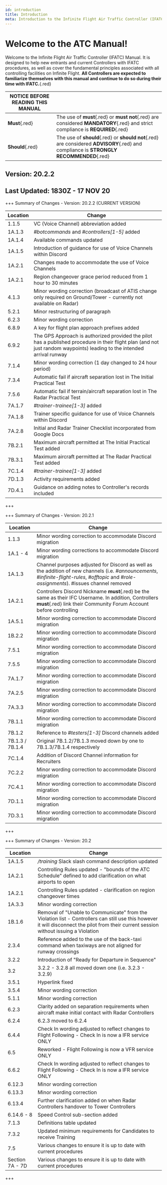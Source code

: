 ```yaml
---
id: introduction
title: Introduction
meta: Introduction to the Infinite Flight Air Traffic Controller (IFATC) Manual.
---
```


# Welcome to the ATC Manual!



Welcome to the Infinite Flight Air Traffic Controller (IFATC) Manual. It is designed to help new entrants and current Controllers with IFATC procedures, as well as cover the fundamental principles associated with all controlling facilities on Infinite Flight. **All Controllers are expected to familiarize themselves with this manual and continue to do so during their time with IFATC.**{.red}



| **NOTICE BEFORE READING THIS MANUAL** |                                          |
| ------------------------------------- | ---------------------------------------- |
| **Must**{.red}                        | The use of **must**{.red} or **must not**{.red} are considered **MANDATORY**{.red} and strict compliance is **REQUIRED**{.red} |
| **Should**{.red}                      | The use of **should**{.red} or **should not**{.red} are considered **ADVISORY**{.red} and compliance is **STRONGLY RECOMMENDED**{.red} |



## Version: 20.2.2

## Last Updated: 1830Z - 17 NOV 20



+++ Summary of Changes - Version: 20.2.2 (CURRENT VERSION)

| Location | Change                                                       |
| -------- | ------------------------------------------------------------ |
| 1.1.5    | VC (Voice Channel) abbreviation added                        |
| 1A.1.3   | *#botcommands* and *#controllers[1-5]* added                 |
| 1A.1.4   | Available commands updated                                   |
| 1A.1.5   | Introduction of guidance for use of Voice Channels within Discord |
| 1A.2.1   | Changes made to accommodate the use of Voice Channels        |
| 1A.2.1   | Region changeover grace period reduced from 1 hour to 30 minutes |
| 4.1.3    | Minor wording correction (broadcast of ATIS change only required on Ground/Tower - currently not available on Radar) |
| 5.2.1    | Minor restructuring of paragraph                             |
| 6.2.3    | Minor wording correction                                     |
| 6.8.9    | A key for flight plan approach prefixes added                |
| 6.9.2    | The GPS Approach is authorized provided the pilot has a published procedure in their flight plan (and not just random waypoints) leading to the intended arrival runway |
| 7.1.4    | Minor wording correction (1 day changed to 24 hour period)   |
| 7.3.4    | Automatic fail if aircraft separation lost in The Initial Practical Test |
| 7.5.6    | Automatic fail if terrain/aircraft separation lost in The Radar Practical Test |
| 7A.1.7   | *#trainer-trainee[1-3]* added                                |
| 7A.1.8   | Trainer specific guidance for use of Voice Channels within Discord |
| 7A.2.8   | Initial and Radar Trainer Checklist incorporated from Google Docs |
| 7B.2.1   | Maximum aircraft permitted at The Initial Practical Test added |
| 7B.3.1   | Maximum aircraft permitted at The Radar Practical Test added |
| 7C.1.4   | *#trainer-trainee[1-3]* added                                |
| 7D.1.3   | Activity requirements added                                  |
| 7D.4.1   | Guidance on adding notes to Controller's records included    |

+++



+++ Summary of Changes - Version: 20.2.1

| Location        | Change                                                       |
| --------------- | ------------------------------------------------------------ |
| 1.1.3           | Minor wording correction to accommodate Discord migration    |
| 1A.1 - 4        | Minor wording corrections to accommodate Discord migration   |
| 1A.1.3          | Channel purposes adjusted for Discord as well as the addition of new channels (i.e. *#announcements*, *#infinite-flight-rules*, *#offtopic* and *#role-assignments*). #issues channel removed |
| 1A.2.1          | Controllers Discord Nickname **must**{.red} be the same as their IFC Username. In addition, Controllers **must**{.red} link their Community Forum Account before controlling |
| 1A.5.1          | Minor wording correction to accommodate Discord migration    |
| 1B.2.2          | Minor wording correction to accommodate Discord migration    |
| 7.5.1           | Minor wording correction to accommodate Discord migration    |
| 7.5.5           | Minor wording correction to accommodate Discord migration    |
| 7A.1.7          | Minor wording correction to accommodate Discord migration    |
| 7A.2.5          | Minor wording correction to accommodate Discord migration    |
| 7A.3.3          | Minor wording correction to accommodate Discord migration    |
| 7B.1.1          | Minor wording correction to accommodate Discord migration    |
| 7B.1.2          | Reference to *#testers[1-3]* Discord channels added          |
| 7B.1.3 / 7B.1.4 | Original 7B.1.2/7B.1.3 moved down by one to 7B.1.3/7B.1.4 respectively |
| 7C.1.4          | Addition of Discord Channel information for Recruiters       |
| 7C.2.2          | Minor wording correction to accommodate Discord migration    |
| 7C.4.1          | Minor wording correction to accommodate Discord migration    |
| 7D.1.1          | Minor wording correction to accommodate Discord migration    |
| 7D.3.1          | Minor wording correction to accommodate Discord migration    |

+++



+++ Summary of Changes - Version: 20.2

| Location        | Change                                                       |
| --------------- | ------------------------------------------------------------ |
| 1A.1.5          | */training* Slack slash command description updated          |
| 1A.2.1          | Controlling Rules updated - "bounds of the ATC Schedule" defined to add clarification on what airports to open |
| 1A.2.1          | Controlling Rules updated - clarification on region changeover times |
| 1A.3.3          | Minor wording correction                                     |
| 1B.1.6          | Removal of "Unable to Communicate" from the Violation list - Controllers can still use this however it will disconnect the pilot from their current session without issuing a Violation |
| 2.3.4           | Reference added to the use of the back-taxi command when taxiways are not aligned for runway crossings |
| 3.2.2           | Introduction of "Ready for Departure in Sequence"            |
| 3.2             | 3.2.2 - 3.2.8 all moved down one (i.e. 3.2.3 - 3.2.9)        |
| 3.5.1           | Hyperlink fixed                                              |
| 3.5.4           | Minor wording correction                                     |
| 5.1.1           | Minor wording correction                                     |
| 6.2.3           | Clarity added on separation requirements when aircraft make initial contact with Radar Controllers |
| 6.2.4           | 6.2.3 moved to 6.2.4                                         |
| 6.4.4           | Check In wording adjusted to reflect changes to Flight Following - Check In is now a IFR service ONLY |
| 6.5             | Reworked - Flight Following is now a VFR service ONLY        |
| 6.6.2           | Check In wording adjusted to reflect changes to Flight Following - Check In is now a IFR service ONLY |
| 6.12.3          | Minor wording correction                                     |
| 6.13.3          | Minor wording correction                                     |
| 6.13.4          | Further clarification added on when Radar Controllers handover to Tower Controllers |
| 6.14.6 - 8      | Speed Control sub-section added                              |
| 7.1.3           | Definitions table updated                                    |
| 7.3.2           | Updated minimum requirements for Candidates to receive Training |
| 7.5             | Various changes to ensure it is up to date with current procedures |
| Section 7A - 7D | Various changes to ensure it is up to date with current procedures |

+++


